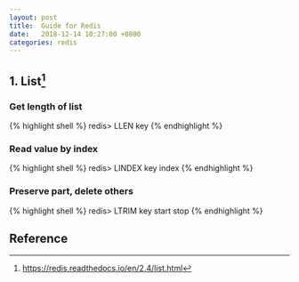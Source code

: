 ```yaml
---
layout: post
title:  Guide for Redis
date:   2018-12-14 10:27:00 +0800
categories: redis
---
```


> 


## 1. List[^1]

### Get length of list

{% highlight shell %}
redis> LLEN key
{% endhighlight %}


### Read value by index

{% highlight shell %}
redis> LINDEX key index
{% endhighlight %}


### Preserve part, delete others

{% highlight shell %}
redis> LTRIM key start stop
{% endhighlight %}


## Reference
[^1]: https://redis.readthedocs.io/en/2.4/list.html
